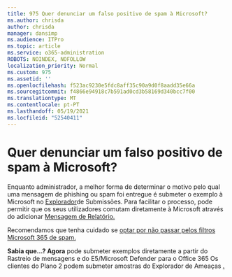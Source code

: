 ```yaml
---
title: 975 Quer denunciar um falso positivo de spam à Microsoft?
ms.author: chrisda
author: chrisda
manager: dansimp
ms.audience: ITPro
ms.topic: article
ms.service: o365-administration
ROBOTS: NOINDEX, NOFOLLOW
localization_priority: Normal
ms.custom: 975
ms.assetid: ''
ms.openlocfilehash: f523ac9230e5fdc8aff35c90a9d0f8aadd35e66a
ms.sourcegitcommit: f4866e94918c7b591ad0cd3b58169d340bcc7f00
ms.translationtype: MT
ms.contentlocale: pt-PT
ms.lasthandoff: 05/19/2021
ms.locfileid: "52540411"
---
```

# <a name="would-you-like-to-report-a-spam-false-positive-to-microsoft"></a>Quer denunciar um falso positivo de spam à Microsoft?

Enquanto administrador, a melhor forma de determinar o motivo pelo qual uma mensagem de phishing ou spam foi entregue é submeter o exemplo à Microsoft no [Explorador](https://protection.office.com/reportsubmission)de Submissões. Para facilitar o processo, pode permitir que os seus utilizadores comutam diretamente à Microsoft através do adicionar [Mensagem de Relatório.](https://appsource.microsoft.com/product/office/WA104381180?src=office&tab=Overview)

Recomendamos que tenha cuidado se [optar por não passar pelos filtros Microsoft 365 de spam.](/exchange/troubleshoot/antispam/cautions-against-bypassing-spam-filters)

**Sabia que...? Agora** pode submeter [](https://protection.office.com/messagetrace) exemplos diretamente a partir do Rastreio de mensagens e do E5/Microsoft Defender para o Office 365 Os clientes do Plano 2 podem submeter amostras do Explorador de Ameaças [.](/microsoft-365/security/office-365-security/threat-explorer)
